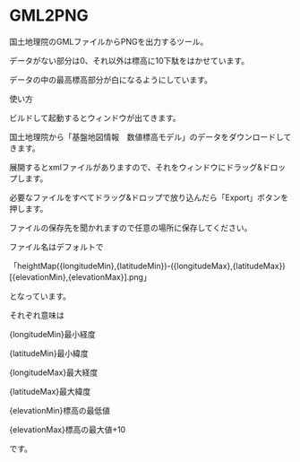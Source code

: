 # GML2PNG
国土地理院のGMLファイルからPNGを出力するツール。

データがない部分は0、それ以外は標高に10下駄をはかせています。

データの中の最高標高部分が白になるようにしています。

使い方

ビルドして起動するとウィンドウが出てきます。

国土地理院から「基盤地図情報　数値標高モデル」のデータをダウンロードしてきます。

展開するとxmlファイルがありますので、それをウィンドウにドラッグ&ドロップします。

必要なファイルをすべてドラッグ&ドロップで放り込んだら「Export」ボタンを押します。

ファイルの保存先を聞かれますので任意の場所に保存してください。

ファイル名はデフォルトで

「heightMap({longitudeMin},{latitudeMin})-({longitudeMax},{latitudeMax})[{elevationMin},{elevationMax}].png」

となっています。

それぞれ意味は

{longitudeMin}最小経度

{latitudeMin}最小緯度

{longitudeMax}最大経度

{latitudeMax}最大緯度

{elevationMin}標高の最低値

{elevationMax}標高の最大値+10

です。


